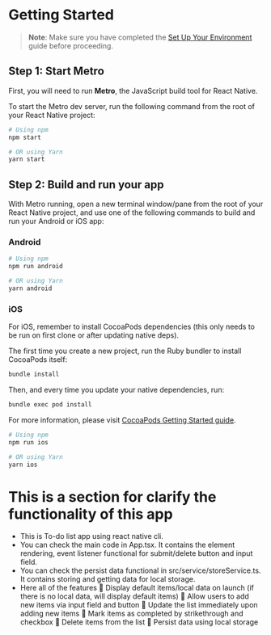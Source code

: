 # Getting Started

> **Note**: Make sure you have completed the [Set Up Your Environment](https://reactnative.dev/docs/set-up-your-environment) guide before proceeding.

## Step 1: Start Metro

First, you will need to run **Metro**, the JavaScript build tool for React Native.

To start the Metro dev server, run the following command from the root of your React Native project:

```sh
# Using npm
npm start

# OR using Yarn
yarn start
```

## Step 2: Build and run your app

With Metro running, open a new terminal window/pane from the root of your React Native project, and use one of the following commands to build and run your Android or iOS app:

### Android

```sh
# Using npm
npm run android

# OR using Yarn
yarn android
```

### iOS

For iOS, remember to install CocoaPods dependencies (this only needs to be run on first clone or after updating native deps).

The first time you create a new project, run the Ruby bundler to install CocoaPods itself:

```sh
bundle install
```

Then, and every time you update your native dependencies, run:

```sh
bundle exec pod install
```

For more information, please visit [CocoaPods Getting Started guide](https://guides.cocoapods.org/using/getting-started.html).

```sh
# Using npm
npm run ios

# OR using Yarn
yarn ios
```

# This is a section for clarify the functionality of this app
- This is To-do list app using react native cli.
- You can check the main code in App.tsx. It contains the element rendering, event listener functional for submit/delete button and input field.
- You can check the persist data functional in src/service/storeService.ts. It contains storing and getting data for local storage.
- Here all of the features
     Display default items/local data on launch (if there is no local data, will display default items)
     Allow users to add new items via input field and button
     Update the list immediately upon adding new items
     Mark items as completed by strikethrough and checkbox
     Delete items from the list
     Persist data using local storage
